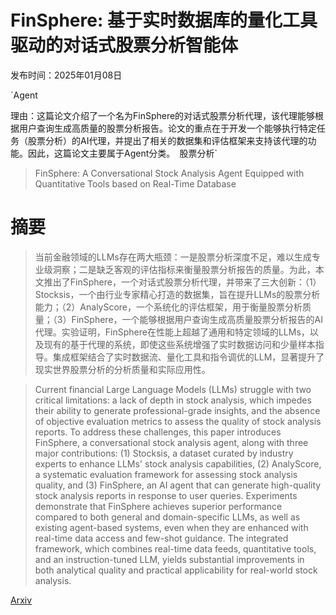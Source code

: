 # FinSphere: 基于实时数据库的量化工具驱动的对话式股票分析智能体

发布时间：2025年01月08日

`Agent

理由：这篇论文介绍了一个名为FinSphere的对话式股票分析代理，该代理能够根据用户查询生成高质量的股票分析报告。论文的重点在于开发一个能够执行特定任务（股票分析）的AI代理，并提出了相关的数据集和评估框架来支持该代理的功能。因此，这篇论文主要属于Agent分类。` `股票分析`

> FinSphere: A Conversational Stock Analysis Agent Equipped with Quantitative Tools based on Real-Time Database

# 摘要

> 当前金融领域的LLMs存在两大瓶颈：一是股票分析深度不足，难以生成专业级洞察；二是缺乏客观的评估指标来衡量股票分析报告的质量。为此，本文推出了FinSphere，一个对话式股票分析代理，并带来了三大创新：（1）Stocksis，一个由行业专家精心打造的数据集，旨在提升LLMs的股票分析能力；（2）AnalyScore，一个系统化的评估框架，用于衡量股票分析质量；（3）FinSphere，一个能够根据用户查询生成高质量股票分析报告的AI代理。实验证明，FinSphere在性能上超越了通用和特定领域的LLMs，以及现有的基于代理的系统，即使这些系统增强了实时数据访问和少量样本指导。集成框架结合了实时数据流、量化工具和指令调优的LLM，显著提升了现实世界股票分析的分析质量和实际应用性。

> Current financial Large Language Models (LLMs) struggle with two critical limitations: a lack of depth in stock analysis, which impedes their ability to generate professional-grade insights, and the absence of objective evaluation metrics to assess the quality of stock analysis reports. To address these challenges, this paper introduces FinSphere, a conversational stock analysis agent, along with three major contributions: (1) Stocksis, a dataset curated by industry experts to enhance LLMs' stock analysis capabilities, (2) AnalyScore, a systematic evaluation framework for assessing stock analysis quality, and (3) FinSphere, an AI agent that can generate high-quality stock analysis reports in response to user queries. Experiments demonstrate that FinSphere achieves superior performance compared to both general and domain-specific LLMs, as well as existing agent-based systems, even when they are enhanced with real-time data access and few-shot guidance. The integrated framework, which combines real-time data feeds, quantitative tools, and an instruction-tuned LLM, yields substantial improvements in both analytical quality and practical applicability for real-world stock analysis.

[Arxiv](https://arxiv.org/abs/2501.12399)